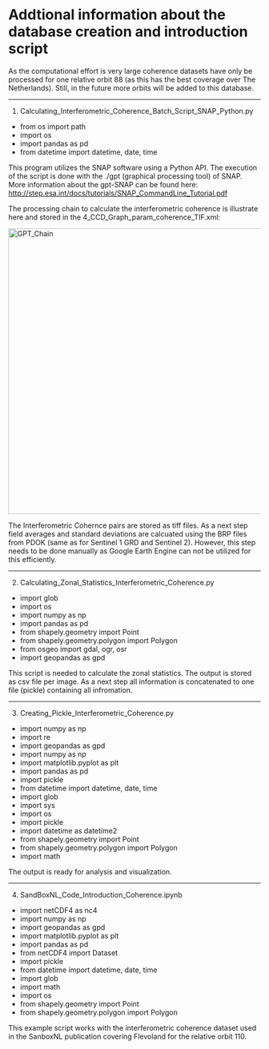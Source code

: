 # Addtional information about the database creation and introduction script

As the computational effort is very large coherence datasets have only be processed for one relative orbit 88 (as this has the best coverage over The Netherlands). 
Still, in the future more orbits will be added to this database. 

---------------------------------------------------------------------

1) Calculating_Interferometric_Coherence_Batch_Script_SNAP_Python.py

- from os import path
- import os
- import pandas as pd
- from datetime import datetime, date, time

This program utilizes the SNAP software using a Python API. The execution of the script is done with the ./gpt (graphical processing tool) of SNAP.
More information about the gpt-SNAP can be found here: http://step.esa.int/docs/tutorials/SNAP_CommandLine_Tutorial.pdf

The processing chain to calculate the interferometric coherence is illustrate here and stored in the 4_CCD_Graph_param_coherence_TIF.xml:

<img width="571" alt="GPT_Chain" src="https://user-images.githubusercontent.com/62883629/134313667-aa17db5f-7116-4be4-bf7c-6ca92c170934.PNG">

The Interferometric Cohernce pairs are stored as tiff files. As a next step field averages and standard deviations are calcuated using the BRP files from PDOK (same as for Sentinel 1 GRD and Sentinel 2). However, this step needs to be done manually as Google Earth Engine can not be utilized for this efficiently. 

-------------------------------------------------------------------------

2) Calculating_Zonal_Statistics_Interferometric_Coherence.py

- import glob
- import os
- import numpy as np
- import pandas as pd
- from shapely.geometry import Point
- from shapely.geometry.polygon import Polygon
- from osgeo import gdal, ogr, osr
- import geopandas as gpd

This script is needed to calculate the zonal statistics. The output is stored as csv file per image. As a next step all information is concatenated to one file (pickle) 
containing all infromation. 

---------------------------------------------------------------------------

3) Creating_Pickle_Interferometric_Coherence.py

- import numpy as np
- import re
- import geopandas as gpd
- import numpy as np
- import matplotlib.pyplot as plt
- import pandas as pd
- import pickle
- from datetime import datetime, date, time
- import glob
- import sys
- import os
- import pickle
- import datetime as datetime2
- from shapely.geometry import Point
- from shapely.geometry.polygon import Polygon
- import math

The output is ready for analysis and visualization. 

-----------------------------------------------------------------------------

4) SandBoxNL_Code_Introduction_Coherence.ipynb

- import netCDF4 as nc4
- import numpy as np
- import geopandas as gpd
- import matplotlib.pyplot as plt
- import pandas as pd
- from netCDF4 import Dataset
- import pickle
- from datetime import datetime, date, time
- import glob
- import math    
- import os
- from shapely.geometry import Point
- from shapely.geometry.polygon import Polygon

This example script works with the interferometric coherence dataset used in the SanboxNL publication covering Flevoland for the relative orbit 110. 
